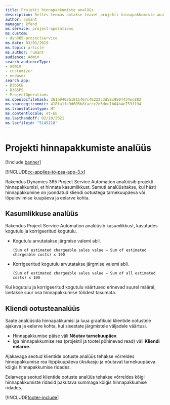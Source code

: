 ```yaml
---
title: Projekti hinnapakkumiste analüüs
description: Selles teemas antakse teavet projekti hinnapakkumiste analüüsi kohta.
author: rumant
manager: kfend
ms.service: project-operations
ms.custom:
- dyn365-projectservice
ms.date: 03/05/2019
ms.topic: article
ms.author: rumant
audience: Admin
search.audienceType:
- admin
- customizer
- enduser
search.app:
- D365CE
- D365PS
- ProjectOperations
ms.openlocfilehash: 361a940261811467c46222c3d58c9504434ec882
ms.sourcegitcommit: 418fa1fe9d605b8faccc2d5dee1b04b4e753f194
ms.translationtype: HT
ms.contentlocale: et-EE
ms.lasthandoff: 02/10/2021
ms.locfileid: "5145218"
---
```

# <a name="analysis-of-project-quotes"></a>Projekti hinnapakkumiste analüüs

[!include [banner](../includes/psa-now-project-operations.md)]

[!INCLUDE[cc-applies-to-psa-app-3.x](../includes/cc-applies-to-psa-app-3x.md)]

Rakendus Dynamics 365 Project Service Automation analüüsib projekti hinnapakkumisi, et hinnata kasumlikkust. Samuti analüüsitakse, kui hästi hinnapakkumine on joondatud kliendi ootustega tarnekuupäeva või lõpuleviimise kuupäeva ja eelarve kohta.

## <a name="profitability-analysis"></a>Kasumlikkuse analüüs

Rakendus Project Service Automation analüüsib kasumlikkust, kasutades kogutulu ja korrigeeritud kogutulu.

- Kogutulu arvutatakse järgmise valemi abil.

  `
    (Sum of estimated chargeable sales value – Sum of estimated chargeable costs) x 100
  `
- Korrigeeritud kogutulu arvutatakse järgmise valemi abil.

  `
    (Sum of estimated chargeable sales value – Sum of all estimated costs) x 100
  `

Kui kogutulu ja korrigeeritud kogutulu väärtused erinevad suurel määral, loetakse suur osa hinnapakkumise töödest tasumata.

## <a name="analysis-of-customer-expectations"></a>Kliendi ootusteanalüüs

Saate analüüsida hinnapakkumisi ja luua graafikuid klientide ootustele ajakava ja eelarve kohta, kui sisestate järgmistele väljadele väärtusi.

- Hinnapakkumise päise väli **Nõutav tarnekuupäev**.
- Iga hinnapakkumise rea (projektil ja tootel põhinevad read) väli **Kliendi eelarve**.

Ajakavaga seotud klientide ootuste analüüs tehakse võrreldes hinnapakkumise rea lõppkuupäeva üksikasju ja nõutavat tarnekuupäeva kõigis hinnapakkumise ridades.

Eelarvega seotud klientide ootuste analüüs tehakse võrreldes kõigi hinnapakkumiste ridasid pakutava summaga kõigis hinnapakkumise ridades.


[!INCLUDE[footer-include](../includes/footer-banner.md)]
